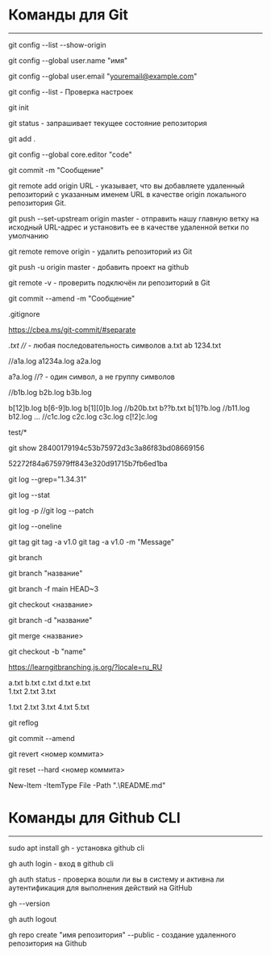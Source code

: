 # Команды для Git
___

git config --list --show-origin

git config --global user.name "имя"

git config --global user.email "youremail@example.com"

git config --list - Проверка настроек

git init

git status - запрашивает текущее состояние репозитория

git add .

git config --global core.editor "code"

git commit -m "Сообщение"

git remote add origin URL  - указывает, что вы добавляете удаленный репозиторий с указанным именем URL в качестве origin локального репозитория Git.

git push --set-upstream origin master - отправить нашу главную ветку на исходный URL-адрес и установить ее в качестве удаленной ветки по умолчанию

git remote remove origin - удалить репозиторий из Git

git push -u origin master - добавить проект на github

git remote -v - проверить подключён ли репозиторий в Git

git commit --amend -m "Сообщение"

.gitignore

https://cbea.ms/git-commit/#separate

*.txt      //* - любая последовательность символов   a.txt ab   1234.txt

//a1a.log  a1234a.log   a2a.log

a?a.log  //? - один символ, а не группу символов

//b1b.log b2b.log b3b.log

b[12]b.log
b[6-9]b.log
b[1][0]b.log //b20b.txt b??b.txt
b[1]?b.log //b11.log b12.log ...
//c1c.log c2c.log c3c.log
c[!2]c.log

test/*

git show 28400179194c53b75972d3c3a86f83bd08669156

52272f84a675979ff843e320d91715b7fb6ed1ba

git log --grep="1.34.31"

git log --stat

git log -p  //git log --patch

git log --oneline

git tag
git tag -a v1.0
git tag -a v1.0 -m "Message"

git branch

git branch "название"

git branch -f main HEAD~3

git checkout <название>

git branch -d "название"

git merge <название>

git checkout -b "name"

https://learngitbranching.js.org/?locale=ru_RU

a.txt  b.txt  c.txt  d.txt e.txt        
                     1.txt 2.txt 3.txt

1.txt 2.txt 3.txt 4.txt 5.txt

git reflog

git commit --amend

git revert <номер коммита>

git reset --hard <номер коммита>

New-Item -ItemType File -Path ".\README.md"

# Команды для Github CLI
___

sudo apt install gh - установка github cli

gh auth login - вход в github cli

gh auth status - проверка вошли ли вы в систему и активна ли аутентификация для выполнения действий на GitHub

gh --version

gh auth logout

gh repo create "имя репозитория" --public - создание удаленного репозитория на Github
